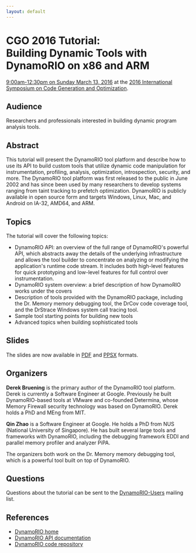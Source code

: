 ```yaml
---
layout: default
---
```


# CGO 2016 Tutorial:<br> Building Dynamic Tools with DynamoRIO on x86 and ARM


[9:00am-12:30pm
on Sunday March 13, 2016](http://cgo.org/cgo2016/event/building-dynamic-tools-with-dynamorio-on-x86-and-arm-dynamorio/?instance_id=14) at the [2016
International Symposium on Code Generation and Optimization](http://cgo.org/cgo2016/).


## Audience

Researchers and professionals interested in building dynamic program
analysis tools.


## Abstract


  This tutorial will present the DynamoRIO tool platform and describe how
  to use its API to build custom tools that utilize dynamic code
  manipulation for instrumentation, profiling, analysis, optimization,
  introspection, security, and more.  The DynamoRIO tool platform was first
  released to the public in June 2002 and has since been used by many
  researchers to develop systems ranging from taint tracking to prefetch
  optimization.  DynamoRIO is publicly available in open source form and
  targets Windows, Linux, Mac, and Android on IA-32, AMD64, and ARM.


## Topics

The tutorial will cover the following topics:

*  DynamoRIO API: an overview of the full range of DynamoRIO's powerful
    API, which abstracts away the details of the underlying infrastructure
    and allows the tool builder to concentrate on analyzing or modifying
    the application's runtime code stream.  It includes both high-level
    features for quick prototyping and low-level features for full control
    over instrumentation.
*  DynamoRIO system overview: a brief description of how DynamoRIO works
    under the covers
*  Description of tools provided with the DynamoRIO package, including
    the Dr. Memory memory debugging tool, the DrCov code coverage tool,
    and the DrStrace Windows system call tracing tool.
*  Sample tool starting points for building new tools
*  Advanced topics when building sophisticated tools



## Slides


The slides are now available
in [PDF](https://github.com/DynamoRIO/dynamorio/releases/download/release_6_1_0/DynamoRIO-tutorial-mar2016.pdf)
and [PPSX](https://github.com/DynamoRIO/dynamorio/releases/download/release_6_1_0/DynamoRIO-tutorial-mar2016.ppsx)
formats.


## Organizers


**Derek Bruening** is the primary author of the DynamoRIO tool platform.  
  Derek is currently a Software Engineer at Google.
  Previously he built DynamoRIO-based tools at VMware and co-founded
  Determina, whose Memory Firewall security technology was based on
  DynamoRIO.  Derek holds a PhD and MEng from MIT.

**Qin Zhao** is a Software Engineer at Google. He holds a
PhD from NUS (National University of Singapore).  He has built several
large tools and frameworks with DynamoRIO, including the debugging
framework EDDI and parallel memory profiler and analyzer PiPA.



The organizers both work on the Dr. Memory memory debugging tool,
which is a powerful tool built on top of DynamoRIO.


## Questions

Questions about the tutorial can be sent to the
[DynamoRIO-Users](http://groups.google.com/group/DynamoRIO-Users)
mailing list.


## References


* [DynamoRIO home](http://dynamorio.org/)
* [DynamoRIO API documentation](http://dynamorio.org/docs/)
* [DynamoRIO code repository](https://github.com/DynamoRIO/dynamorio)


